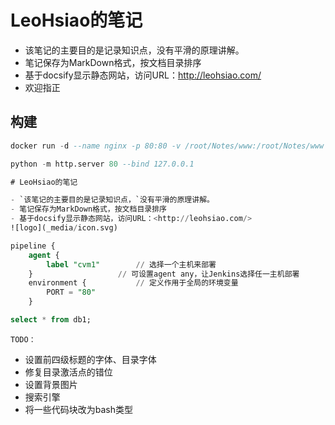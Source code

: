 # LeoHsiao的笔记

- 该笔记的主要目的是记录知识点，没有平滑的原理讲解。
- 笔记保存为MarkDown格式，按文档目录排序
- 基于docsify显示静态网站，访问URL：<http://leohsiao.com/>
- 欢迎指正

## 构建

```sql
docker run -d --name nginx -p 80:80 -v /root/Notes/www:/root/Notes/www -v /root/Notes/nginx.conf:/etc/nginx/nginx.conf nginx

python -m http.server 80 --bind 127.0.0.1

# LeoHsiao的笔记

- `该笔记的主要目的是记录知识点，`没有平滑的原理讲解。
- 笔记保存为MarkDown格式，按文档目录排序
- 基于docsify显示静态网站，访问URL：<http://leohsiao.com/>
![logo](_media/icon.svg)

pipeline {
    agent {
        label "cvm1"		// 选择一个主机来部署
    }					// 可设置agent any，让Jenkins选择任一主机部署
    environment {			// 定义作用于全局的环境变量
        PORT = "80"
    }

select * from db1;

```


`TODO：`
- 设置前四级标题的字体、目录字体
- 修复目录激活点的错位
- 设置背景图片
- 搜索引擎
- 将一些代码块改为bash类型
